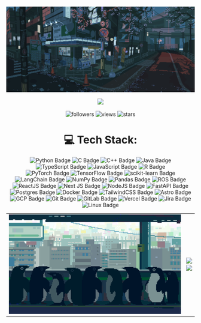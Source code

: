 <p align="center">
  <img src="https://github.com/NoYume/NoYume/blob/112c90d68c0caab4373bba489a10b94ed56a79fb/media/darkcity.gif" />
</p>

<p align="center">
  <img src="https://readme-typing-svg.demolab.com?font=Fira+Code&pause=1000&color=6FA4FC&center=true&width=435&lines=hi+%F0%9F%91%8B;welcome+to+my+profile;check+out+some+of+my+projects...;star+and+follow+(if+you+want);thank+you!" />
</p>

<p align="center">
  <img alt="followers" title="Follow me on Github" src="https://img.shields.io/github/followers/NoYume?color=236ad3&style=for-the-badge&logo=github&label=Follow" height="27"/>
  <img alt="views" title="Views" src="https://komarev.com/ghpvc/?username=NoYume&style=for-the-badge" height="27"/>
  <img src="https://img.shields.io/github/stars/NoYume?label=Stars&style=for-the-badge" height="27" alt="stars">
</p>


<div align="center">

# 💻 Tech Stack:
<img src="https://img.shields.io/badge/python-3670A0?style=for-the-badge&logo=python&logoColor=ffdd54" height="27" alt="Python Badge"/>
<img src="https://img.shields.io/badge/c-%2300599C.svg?style=for-the-badge&logo=c&logoColor=white" height="27" alt="C Badge"/>
<img src="https://img.shields.io/badge/c++-%2300599C.svg?style=for-the-badge&logo=c%2B%2B&logoColor=white" height="27" alt="C++ Badge"/>
<img src="https://img.shields.io/badge/java-%23ED8B00.svg?style=for-the-badge&logo=openjdk&logoColor=white" height="27" alt="Java Badge"/>
<img src="https://img.shields.io/badge/typescript-%23007ACC.svg?style=for-the-badge&logo=typescript&logoColor=white" height="27" alt="TypeScript Badge"/>
<img src="https://img.shields.io/badge/javascript-%23323330.svg?style=for-the-badge&logo=javascript&logoColor=%23F7DF1E" height="27" alt="JavaScript Badge"/>
<img src="https://img.shields.io/badge/r-%23276DC3.svg?style=for-the-badge&logo=r&logoColor=white" height="27" alt="R Badge"/>
<br>
<img src="https://img.shields.io/badge/PyTorch-%23EE4C2C.svg?style=for-the-badge&logo=PyTorch&logoColor=white" height="27" alt="PyTorch Badge"/>
<img src="https://img.shields.io/badge/TensorFlow-%23FF6F00.svg?style=for-the-badge&logo=TensorFlow&logoColor=white" height="27" alt="TensorFlow Badge"/>
<img src="https://img.shields.io/badge/scikit--learn-%23F7931E.svg?style=for-the-badge&logo=scikit-learn&logoColor=white" height="27" alt="scikit-learn Badge"/>
<img src="https://img.shields.io/badge/langchain-1C3C3C?style=for-the-badge&logo=langchain&logoColor=white" height="27" alt="LangChain Badge"/>
<img src="https://img.shields.io/badge/numpy-%23013243.svg?style=for-the-badge&logo=numpy&logoColor=white" height="27" alt="NumPy Badge"/>
<img src="https://img.shields.io/badge/pandas-%23150458.svg?style=for-the-badge&logo=pandas&logoColor=white" height="27" alt="Pandas Badge"/>
<img src="https://img.shields.io/badge/ros-%230A0FF9.svg?style=for-the-badge&logo=ros&logoColor=white" height="27" alt="ROS Badge"/>
<br>
<img src="https://img.shields.io/badge/react-%2320232a.svg?style=for-the-badge&logo=react&logoColor=%2361DAFB" height="27" alt="ReactJS Badge"/>
<img src="https://img.shields.io/badge/Next-black?style=for-the-badge&logo=next.js&logoColor=white" height="27" alt="Next JS Badge"/>
<img src="https://img.shields.io/badge/node.js-6DA55F?style=for-the-badge&logo=node.js&logoColor=white" height="27" alt="NodeJS Badge"/>
<img src="https://img.shields.io/badge/FastAPI-005571?style=for-the-badge&logo=fastapi" height="27" alt="FastAPI Badge"/>
<img src="https://img.shields.io/badge/postgres-%23316192.svg?style=for-the-badge&logo=postgresql&logoColor=white" height="27" alt="Postgres Badge"/>
<img src="https://img.shields.io/badge/Docker-2CA5E0?style=for-the-badge&logo=docker&logoColor=white" height="27" alt="Docker Badge"/>
<img src="https://img.shields.io/badge/tailwindcss-%2338B2AC.svg?style=for-the-badge&logo=tailwind-css&logoColor=white" height="27" alt="TailwindCSS Badge"/>
<img src="https://img.shields.io/badge/astro-%232C2052.svg?style=for-the-badge&logo=astro&logoColor=white" height="27" alt="Astro Badge"/>
<br>
<img src="https://img.shields.io/badge/Google_Cloud-4285F4?style=for-the-badge&logo=google-cloud&logoColor=white" height="27" alt="GCP Badge"/>
<img src="https://img.shields.io/badge/git-%23F05033.svg?style=for-the-badge&logo=git&logoColor=white" height="27" alt="Git Badge"/>
<img src="https://img.shields.io/badge/gitlab-%23181717.svg?style=for-the-badge&logo=gitlab&logoColor=white" height="27" alt="GitLab Badge"/>
<img src="https://img.shields.io/badge/Vercel-000000?style=for-the-badge&logo=vercel&logoColor=white" height="27" alt="Vercel Badge"/>
<img src="https://img.shields.io/badge/jira-%230A0FFF.svg?style=for-the-badge&logo=jira&logoColor=white" height="27" alt="Jira Badge"/>
<img src="https://img.shields.io/badge/Linux-FCC624?style=for-the-badge&logo=linux&logoColor=black" height="27" alt="Linux Badge"/>

</div>

<table>
  <tr>
    <td valign="middle">
      <img src="https://github.com/NoYume/NoYume/blob/112c90d68c0caab4373bba489a10b94ed56a79fb/media/penguin.gif" />
    </td>
    <td valign="middle">
      <img src="https://github-readme-stats.vercel.app/api?username=NoYume&theme=city_lights&hide_border=true&include_all_commits=true&count_private=true"/>
      <br/>
      <img src="https://nirzak-streak-stats.vercel.app/?user=NoYume&theme=city_lights&hide_border=true"/>
    </td>
  </tr>
</table>



